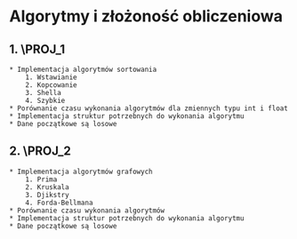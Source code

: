 # Algorytmy i złożoność obliczeniowa

## 1. \PROJ_1
    * Implementacja algorytmów sortowania
        1. Wstawianie
        2. Kopcowanie
        3. Shella
        4. Szybkie
    * Porównanie czasu wykonania algorytmów dla zmiennych typu int i float
    * Implementacja struktur potrzebnych do wykonania algorytmu
    * Dane początkowe są losowe
## 2. \PROJ_2
    * Implementacja algorytmów grafowych
        1. Prima
        2. Kruskala
        3. Djikstry
        4. Forda-Bellmana
    * Porównanie czasu wykonania algorytmów
    * Implementacja struktur potrzebnych do wykonania algorytmu 
    * Dane początkowe są losowe

